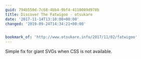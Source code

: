 ```yaml
---
guid: 794b550d-7c68-4bb4-9bf4-4110089d978b
title: Discover The Fatwigoo - otsukare
date: '2017-11-14T13:10:00+00:00'
changed: '2019-09-24T14:34:21+00:00'


bookmark_of: 'http://www.otsukare.info/2017/11/02/fatwigoo'
---
```



Simple fix for giant SVGs when CSS is not available.
